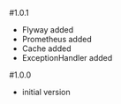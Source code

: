 #1.0.1
- Flyway added
- Prometheus added
- Cache added
- ExceptionHandler added

#1.0.0
- initial version